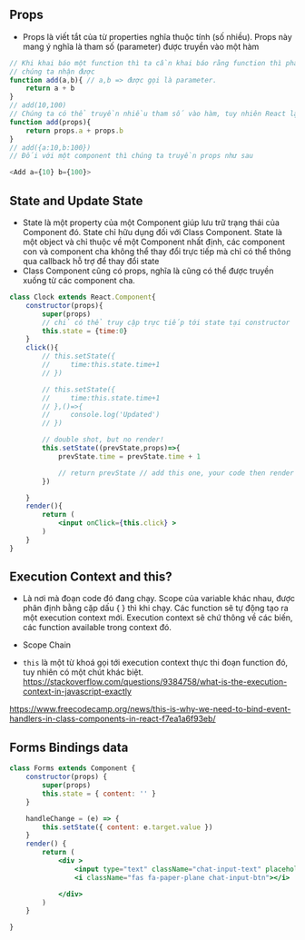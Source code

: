 ## Props
- Props là viết tắt của từ properties nghĩa thuộc tính (số nhiều). Props này mang ý nghĩa là tham số (parameter) được truyền vào một hàm
```js
// Khi khai báo một function thì ta cần khai báo rằng function thì phải định nghĩa rằng có bao nhiêu dữ liệu
// chúng ta nhận được 
function add(a,b){ // a,b => được gọi là parameter. 
    return a + b
}
// add(10,100)
// Chúng ta có thể truyền nhiều tham số vào hàm, tuy nhiên React lại không làm như thế, mà xem tất cả tham số truyền vào dưới dạng object - props 
function add(props){
    return props.a + props.b 
}
// add({a:10,b:100})
// Đối với một component thì chúng ta truyền props như sau

<Add a={10} b={100}>
```

## State and Update State
- State là một property của một Component giúp lưu trữ trạng thái của Component đó. State chỉ hữu dụng đối với Class Component. State là một object và chỉ thuộc về một Component nhất định, các component con và component cha không thể thay đổi trực tiếp mà chỉ có thể thông qua callback hỗ trợ để thay đổi state
- Class Component cũng có props, nghĩa là cũng có thể được truyền xuống từ các component cha. 
```jsx
class Clock extends React.Component{
    constructor(props){
        super(props)
        // chỉ có thể truy cập trực tiếp tới state tại constructor 
        this.state = {time:0}
    }
    click(){
        // this.setState({
        //     time:this.state.time+1
        // })

        // this.setState({
        //     time:this.state.time+1
        // },()=>{
        //     console.log('Updated')
        // })

        // double shot, but no render!
        this.setState((prevState,props)=>{
            prevState.time = prevState.time + 1

            // return prevState // add this one, your code then render
        })

    }
    render(){
        return (
            <input onClick={this.click} >
        )
    }
}
```
## Execution Context and this?
- Là nơi mà đoạn code đó đang chạy. Scope của variable khác nhau, được phân định bằng cặp dấu { } thì khi chạy. Các function sẽ tự động tạo ra một execution context mới. Execution context sẽ chứ thông về các biến, các function available trong context đó.
- Scope Chain 

- ``this`` là một từ khoá gọi tới execution context thực thi đoạn function đó, tuy nhiên có một chút khác biệt.
https://stackoverflow.com/questions/9384758/what-is-the-execution-context-in-javascript-exactly

https://www.freecodecamp.org/news/this-is-why-we-need-to-bind-event-handlers-in-class-components-in-react-f7ea1a6f93eb/

## Forms Bindings data 
```jsx
class Forms extends Component {
    constructor(props) {
        super(props)
        this.state = { content: '' }
    }

    handleChange = (e) => {
        this.setState({ content: e.target.value })
    }
    render() {
        return (
            <div >
                <input type="text" className="chat-input-text" placeholder="Enter your message" onKeyDown={this.handleChange} />
                <i className="fas fa-paper-plane chat-input-btn"></i>

            </div>
        )
    }

}
```